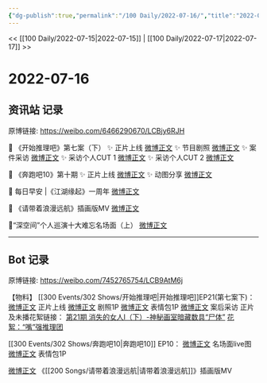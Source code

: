 ```yaml
---
{"dg-publish":true,"permalink":"/100 Daily/2022-07-16/","title":"2022-07-16","created":"2022-12-06T16:22:13.000+08:00","updated":"2023-04-11T14:46:33.000+08:00"}
---
```



<< [[100 Daily/2022-07-15\|2022-07-15]] | [[100 Daily/2022-07-17\|2022-07-17]] >>

# 2022-07-16

## 资讯站 记录

原博链接: https://weibo.com/6466290670/LCBjy6RJH

🌟 《开始推理吧》第七案（下）
✨ 正片上线 [微博正文](https://m.weibo.cn/6466290670/4791919013530290)
✨ 节目剧照 [微博正文](https://m.weibo.cn/6466290670/4791832666440155)
✨ 案件采访 [微博正文](https://m.weibo.cn/6466290670/4792008709509915)
✨ 采访个人CUT 1 [微博正文](https://m.weibo.cn/6466290670/4791936948373458)
✨ 采访个人CUT 2 [微博正文](https://m.weibo.cn/6466290670/4792010274505968)

🌟 《奔跑吧10》第十期
✨ 正片上线 [微博正文](https://m.weibo.cn/6466290670/4791803959840847)
✨ 动图分享 [微博正文](https://m.weibo.cn/6466290670/4791920334996482)

🌟 每日早安 |《江湖缘起》一周年 [微博正文](https://m.weibo.cn/6466290670/4791770108134332)

🌟 《请带着浪漫远航》插画版MV [微博正文](https://m.weibo.cn/6466290670/4791803180482748)

🌟“深空间”个人巡演十大难忘名场面（上）
[微博正文](https://m.weibo.cn/6466290670/4791832997532882)

---
## Bot 记录

原博链接: https://weibo.com/7452765754/LCB9AtM6j

【物料】
[[300 Events/302 Shows/开始推理吧\|开始推理吧]]EP21(第七案下)：
[微博正文](https://weibo.com/2162247381/LCzbnaE8i) 正片上线
[微博正文](https://weibo.com/2162247381/LCwQDpY8o) 剧照1P
[微博正文](https://weibo.com/2162247381/LCxe6p2WW) 表情包1P
[微博正文](https://weibo.com/2162247381/LCzZJDqAy) 案后采访
正片及未播花絮链接：
[第21期 消失的女人Ⅰ（下）-神秘画室暗藏数具“尸体”](https://weibo.cn/sinaurl?u=https%3A%2F%2Fv.qq.com%2Fx%2Fcover%2Fmzc00200ynivua7%2Fq0043zas06g.html)
[花絮：“嘴”强推理团](https://weibo.cn/sinaurl?u=https%3A%2F%2Fv.qq.com%2Fx%2Fcover%2Fmzc00200ynivua7%2Ff0043qjntmy.html)

[[300 Events/302 Shows/奔跑吧10\|奔跑吧10]] EP10：
[微博正文](https://weibo.com/5242381821/LCwPMu90t) 名场面live图
[微博正文](https://weibo.com/5242381821/LCypcnRoF) 表情包1P

[微博正文](https://weibo.com/7600759802/LCw33pKAA) 《[[200 Songs/请带着浪漫远航\|请带着浪漫远航]]》插画版MV
